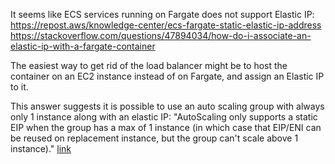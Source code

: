 It seems like ECS services running on Fargate does not support Elastic IP:
https://repost.aws/knowledge-center/ecs-fargate-static-elastic-ip-address
https://stackoverflow.com/questions/47894034/how-do-i-associate-an-elastic-ip-with-a-fargate-container

The easiest way to get rid of the load balancer might be to host the container on an EC2 instance instead of on Fargate, and assign an Elastic IP to it.

This answer suggests it is possible to use an auto scaling group with always only 1 instance along with an elastic IP: "AutoScaling only supports a static EIP when the group has a max of 1 instance (in which case that EIP/ENI can be reused on replacement instance, but the group can't scale above 1 instance)." [link](https://repost.aws/questions/QUE0n02DLQRvOe-Uswma3sqA/how-to-allocate-elastic-ip-address-to-auto-scaling-group#ANBIXulip9Rwyt68eji8Eqew)
